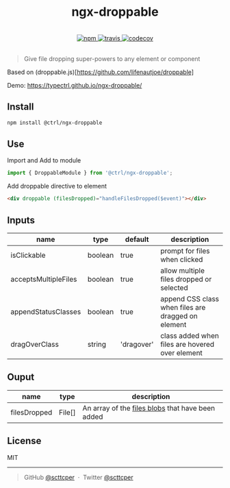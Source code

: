 <div align="center">
  <h1>ngx-droppable</h1>
  <br>
  <a href="https://www.npmjs.com/package/@ctrl/ngx-droppable">
    <img src="https://img.shields.io/npm/v/@ctrl/ngx-droppable.svg" alt="npm">
  </a>
  <a href="https://travis-ci.org/TypeCtrl/ngx-droppable">
    <img src="https://img.shields.io/travis/TypeCtrl/ngx-droppable/master.svg" alt="travis">
  </a>
  <a href="https://codecov.io/github/typectrl/ngx-droppable">
    <img src="https://img.shields.io/codecov/c/github/typectrl/ngx-droppable.svg" alt="codecov">
  </a>
  <br>
  <br>
</div>

> Give file dropping super-powers to any element or component  

Based on (droppable.js)[https://github.com/lifenautjoe/droppable]  

Demo: https://typectrl.github.io/ngx-droppable/

## Install
```sh
npm install @ctrl/ngx-droppable
```

## Use
Import and Add to module
```ts
import { DroppableModule } from '@ctrl/ngx-droppable';
```
Add droppable directive to element
```html
<div droppable (filesDropped)="handleFilesDropped($event)"></div>
```
## Inputs

| name                 | type    | default    | description                                        |
| -------------------- | ------- | ---------- | -------------------------------------------------- |
| isClickable          | boolean | true       | prompt for files when clicked                      |
| acceptsMultipleFiles | boolean | true       | allow multiple files dropped or selected           |
| appendStatusClasses  | boolean | true       | append CSS class when files are dragged on element |
| dragOverClass        | string  | 'dragover' | class added when files are hovered over element    |

## Ouput

| name         | type   | description                                                                                               |
| ------------ | ------ | --------------------------------------------------------------------------------------------------------- |
| filesDropped | File[] | An array of the [files blobs](https://developer.mozilla.org/en-US/docs/Web/API/File) that have been added |

## License
MIT

---

> GitHub [@scttcper](https://github.com/scttcper) &nbsp;&middot;&nbsp;
> Twitter [@scttcper](https://twitter.com/scttcper)
